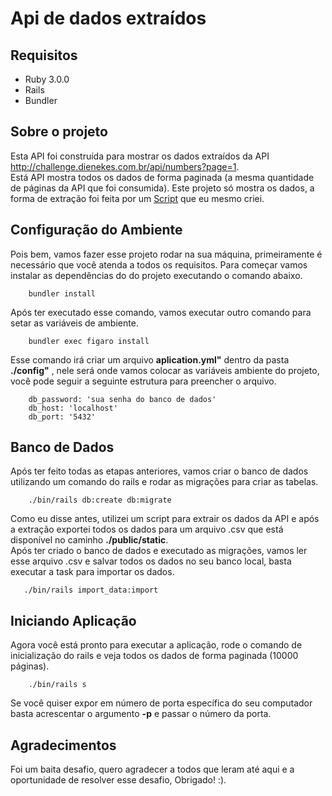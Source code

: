 # Api de dados extraídos

## Requisitos
    
- <a>Ruby 3.0.0</a> 
- <a>Rails</a>
- <a>Bundler</a>

## Sobre o projeto

<p>
    Esta API foi construída para mostrar os dados extraídos da API 
    <a href="http://challenge.dienekes.com.br/api/numbers?page=1">http://challenge.dienekes.com.br/api/numbers?page=1</a>.
    <br>
    Está API mostra todos os dados de forma paginada (a mesma quantidade de páginas da API que foi consumida).
    Este projeto só mostra os dados, a forma de extração foi feita por um <a href="">Script</a> que eu mesmo criei.
</p>

## Configuração do Ambiente

<p>
    Pois bem, vamos fazer esse projeto rodar na sua máquina, primeiramente é necessário que você atenda a todos os
    requisitos. Para começar vamos instalar as dependências do do projeto executando o comando abaixo.
</p>

```
    bundler install
```

<p>
    Após ter executado esse comando, vamos executar outro comando para setar as variáveis de ambiente.
</p>

```
    bundler exec figaro install
```

<p>
    Esse comando irá criar um arquivo <strong>aplication.yml"</strong> dentro da pasta <strong>./config"</strong>
    , nele será onde vamos colocar as variáveis ambiente do projeto, você
    pode seguir a seguinte estrutura para preencher o arquivo.
</p>

```
    db_password: 'sua senha do banco de dados'
    db_host: 'localhost'
    db_port: '5432'
```

## Banco de Dados
<p>
    Após ter feito todas as etapas anteriores, vamos criar o banco de dados utilizando um comando do rails e rodar as
    migrações para criar as tabelas.
</p>

```
    ./bin/rails db:create db:migrate
```

<p>
    Como eu disse antes, utilizei um script para extrair os dados da API e após a extração
    exportei todos os dados para um arquivo .csv que está disponível no caminho <strong>./public/static</strong>. <br>
    Após ter criado o banco de dados e executado as migrações, vamos ler esse arquivo .csv e salvar todos os dados no 
    seu banco local, basta executar a task para importar os dados.
</p>

```
   ./bin/rails import_data:import 
```

## Iniciando Aplicação

<p>
    Agora você está pronto para executar a aplicação, rode o comando de inicialização do rails e veja todos os dados de
    forma paginada (10000 páginas).
</p>

```
    ./bin/rails s
```

<p>
    Se você quiser expor em número de porta específica do seu computador basta acrescentar o argumento <strong>-p</strong>
    e passar o número da porta.
</p>

## Agradecimentos

<p>Foi um baita desafio, quero agradecer a todos que leram até aqui e a oportunidade de resolver esse desafio, Obrigado! :).</p>